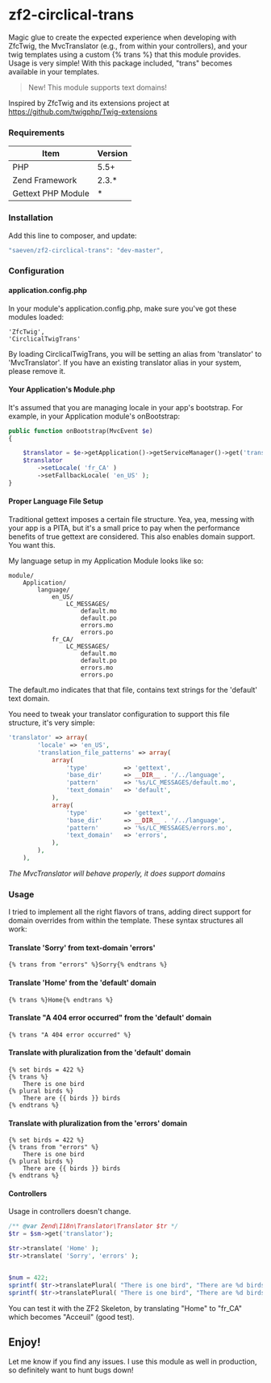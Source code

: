 # zf2-circlical-trans

Magic glue to create the expected experience when developing with ZfcTwig, the MvcTranslator (e.g., from within your controllers), and your twig templates using a custom {% trans %} that this module provides.  Usage is very simple! With this package included, "trans" becomes available in your templates.

> New! This module supports text domains!

Inspired by ZfcTwig and its extensions project at https://github.com/twigphp/Twig-extensions


### Requirements


|Item               |  Version     |
|-------------------|--------------|
|PHP                | 5.5+         |
|Zend Framework     | 2.3.*        |
|Gettext PHP Module | *            | 


### Installation

Add this line to composer, and update:

```js
"saeven/zf2-circlical-trans": "dev-master",
```

### Configuration


#### application.config.php

In your module's application.config.php, make sure you've got these modules loaded:

    'ZfcTwig',
    'CirclicalTwigTrans'

By loading CirclicalTwigTrans, you will be setting an alias from 'translator' to 'MvcTranslator'.  If you have an existing translator alias in your system, please remove it.

#### Your Application's Module.php

It's assumed that you are managing locale in your app's bootstrap.  For example, in your Application module's onBootstrap:

```php
public function onBootstrap(MvcEvent $e)
{

    $translator = $e->getApplication()->getServiceManager()->get('translator');
    $translator
        ->setLocale( 'fr_CA' )
        ->setFallbackLocale( 'en_US' );
}
```

#### Proper Language File Setup

Traditional gettext imposes a certain file structure.  Yea, yea, messing with your app is a PITA, but it's a small price to pay when the performance benefits of true gettext are considered. This also enables domain support.  You want this.

My language setup in my Application Module looks like so:
```
module/
    Application/
        language/
            en_US/
                LC_MESSAGES/
                    default.mo
                    default.po
                    errors.mo
                    errors.po
            fr_CA/
                LC_MESSAGES/
                    default.mo
                    default.po
                    errors.mo
                    errors.po
```

The default.mo indicates that that file, contains text strings for the 'default' text domain.  

You need to tweak your translator configuration to support this file structure, it's very simple:

```php
'translator' => array(
        'locale' => 'en_US',
        'translation_file_patterns' => array(
            array(
                'type'          => 'gettext',
                'base_dir'      => __DIR__ . '/../language',
                'pattern'       => '%s/LC_MESSAGES/default.mo',
                'text_domain'   => 'default',
            ),
            array(
                'type'          => 'gettext',
                'base_dir'      => __DIR__ . '/../language',
                'pattern'       => '%s/LC_MESSAGES/errors.mo',
                'text_domain'   => 'errors',
            ),
        ),
    ),
```

*The MvcTranslator will behave properly, it does support domains*


### Usage

I tried to implement all the right flavors of trans, adding direct support for domain overrides from within the template.  These syntax structures all work:


#### Translate 'Sorry' from text-domain 'errors'
```twig
{% trans from "errors" %}Sorry{% endtrans %}
```

#### Translate 'Home' from the 'default' domain
```twig
{% trans %}Home{% endtrans %}
```


#### Translate "A 404 error occurred" from the 'default' domain
```twig
{% trans "A 404 error occurred" %}
```

#### Translate with pluralization from the 'default' domain
```twig
{% set birds = 422 %}
{% trans %}
    There is one bird
{% plural birds %}
    There are {{ birds }} birds
{% endtrans %}
```


#### Translate with pluralization from the 'errors' domain
```twig
{% set birds = 422 %}
{% trans from "errors" %}
    There is one bird
{% plural birds %}
    There are {{ birds }} birds
{% endtrans %}
```

#### Controllers
Usage in controllers doesn't change.

```php
/** @var Zend\I18n\Translator\Translator $tr */
$tr = $sm->get('translator');

$tr->translate( 'Home' );
$tr->translate( 'Sorry', 'errors' );


$num = 422;
sprintf( $tr->translatePlural( "There is one bird", "There are %d birds", 422 ), $num );
sprintf( $tr->translatePlural( "There is one bird", "There are %d birds", 422, 'errors' ), $num );
```


You can test it with the ZF2 Skeleton, by translating "Home" to "fr_CA" which becomes "Acceuil" (good test).

## Enjoy!

Let me know if you find any issues.  I use this module as well in production, so definitely want to hunt bugs down!
